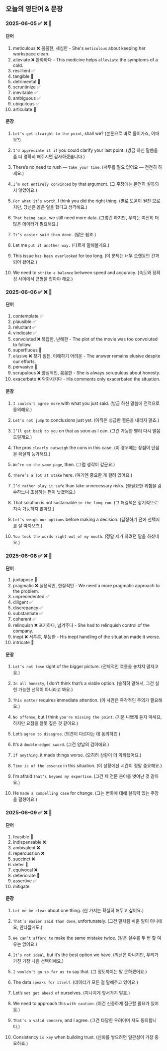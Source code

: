 ## 오늘의 영단어 & 문장  

### 2025-06-05 ✅ ❌ 🔄

#### 단어

1. meticulous ❌ 꼼꼼한, 세심한 - She's `meticulous` about keeping her workspace clean.
2. alleviate ❌ 완화하다 - This medicine helps `alleviate` the symptoms of a cold.
3. resillient ✅
4. tangible 🔄
5. detrimental 🔄
6. scruntinize ✅
7. inevitable ✅
8. ambiguous ✅
9. ubiquitous ✅
10. articulate 🔄

#### 문장

1. `Let’s get straight to the point`, shall we?
(본론으로 바로 들어가죠, 어때요?)

2. `I’d appreciate it if` you could clarify your last point.
(방금 하신 말씀을 좀 더 명확히 해주시면 감사하겠습니다.)

3. There’s no need to rush — `take your time`.
(서두를 필요 없어요 — 천천히 하세요.)

4. `I’m not entirely convinced` by that argument.
(그 주장에는 완전히 설득되지 않았어요.)

5. `For what it’s worth`, I think you did the right thing.
(별로 도움이 될진 모르지만, 당신은 옳은 일을 했다고 생각해요.)

6. `That being said`, we still need more data.
(그렇긴 하지만, 우리는 여전히 더 많은 데이터가 필요해요.)

7. `It’s easier said than done.`
(말은 쉽죠.)

8. Let me `put it another way.` 
(다르게 말해볼게요.)

9. This issue `has been overlooked` for too long. 
(이 문제는 너무 오랫동안 간과되어 왔어요.)

10. We need to `strike a balance` between speed and accuracy. 
(속도와 정확성 사이에서 균형을 잡아야 해요.)

### 2025-06-06 ✅ ❌ 🔄

#### 단어

1. contemplate ✅
2. plausible ✅
3. reluctant ✅
4. vindicate ✅
5. convoluted ❌ 복잡한, 난해한 - The plot of the movie was too convoluted to follow.
6. superfluous 🔄
7. elusive ❌ 찾기 힘든, 이해하기 어려운 - The answer remains elusive despite our efforts.
8. pervasive 🔄
9. scrupulous ❌ 양심적인, 꼼꼼한 - She is always scrupulous about honesty.
10. exacerbate ❌ 악화시키다 - His comments only exacerbated the situation.

#### 문장

1. `I couldn’t agree more` with what you just said.
(방금 하신 말씀에 전적으로 동의해요.)

2. `Let’s not jump` to conclusions just yet.
(아직은 성급한 결론을 내리지 말죠.)

3. `I’ll get back to you` on that as soon as I can.
(그건 가능한 빨리 다시 말씀드릴게요.)

4. The pros `clearly outweigh` the cons in this case.
(이 경우에는 장점이 단점을 확실히 능가해요.)

5. `We’re on the same page`, then.
(그럼 생각이 같군요.)

6. `There’s a lot at stake` here.
(여기엔 중요한 게 걸려 있어요.)

7. `I’d rather play it safe` than take unnecessary risks.
(불필요한 위험을 감수하느니 조심하는 편이 낫겠어요.)

8. That solution is not sustainable `in the long run`.
(그 해결책은 장기적으로 지속 가능하지 않아요.)

9. `Let’s weigh our options` before making a decision.
(결정하기 전에 선택지를 잘 따져보죠.)

10. `You took the words right out of my mouth`.
(정말 제가 하려던 말을 하셨네요.)

### 2025-06-08 ✅ ❌ 🔄

#### 단어

1. juxtapose 🔄
2. pragmatic ❌ 실용적인, 현실적인 - We need a more pragmatic approach to the problem.
3. unprecedented ✅
4. diligent ✅
5. discrepancy ✅
6. substantiate ✅
7. coherent ✅
8. relinquish ❌ 포기하다, 넘겨주다 - She had to relinquish control of the company.
9. inept ❌ 서투른, 무능한 - His inept handling of the situation made it worse.
10. intricate 🔄

#### 문장

1. `Let’s not lose` sight of the bigger picture.
(전체적인 흐름을 놓치지 말자고요.)

2. `In all honesty`, I don’t think that’s a viable option.
(솔직히 말해서, 그건 실현 가능한 선택이 아니라고 봐요.)

3. `This matter` requires immediate attention.
(이 사안은 즉각적인 주의가 필요해요.)

4. `No offense`, but I think `you're missing the point`.
(기분 나쁘게 듣지 마세요, 하지만 요점을 잘못 짚은 것 같아요.)

5. Let’s `agree to disagree`.
(의견이 다르다는 데 동의하죠.)

6. It’s a `double-edged sword`.
(그건 양날의 검이에요.)

7. `If anything`, it made things worse.
(오히려 상황이 더 악화됐어요.)

8. `Time is of the essence` in this situation.
(이 상황에선 시간이 정말 중요해요.)

9. I’m afraid `that’s beyond my expertise`.
(그건 제 전문 분야를 벗어난 것 같아요.)

10. He `made a compelling case` for change.
(그는 변화에 대해 설득력 있는 주장을 펼쳤어요.)

### 2025-06-09 ✅ ❌ 🔄

#### 단어

1. feasible 🔄
2. indispensable ❌
3. ambivalent ❌
4. repercussion ❌
5. succinct ❌
6. defer 🔄
7. equivocal ❌
8. deteriorate 🔄
9. assertive ✅
10. mitigate

#### 문장

1. `Let me be clear` about one thing.
(한 가지는 확실히 해두고 싶어요.)

2. `That’s easier said than done`, unfortunately.
(그건 말처럼 쉬운 일이 아니에요, 안타깝게도.)

3. `We can’t afford to` make the same mistake twice.
(같은 실수를 두 번 할 여유는 없어요.)

4. `It’s not ideal`, but it’s the best option we have.
(최선은 아니지만, 우리가 가진 가장 나은 선택이에요.)

5. `I wouldn’t go so far as to` say that.
(그 정도까지는 말 못하겠어요.)

6. The data `speaks for itself`.
(데이터가 모든 걸 말해주고 있어요.)

7. Let’s `not get ahead of` ourselves.
(지나치게 앞서가지 말죠.)

8. We need to approach this `with caution`.
(이건 신중하게 접근할 필요가 있어요.)

9. `That’s a valid concern`, and I agree.
(그건 타당한 우려이며 저도 동의합니다.)

10. Consistency `is key` when building trust.
(신뢰를 쌓으려면 일관성이 가장 중요하죠.)